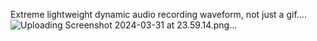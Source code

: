 Extreme lightweight dynamic audio recording waveform, not just a gif....
![Uploading Screenshot 2024-03-31 at 23.59.14.png…]()

